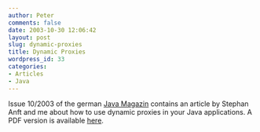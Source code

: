 ```yaml
---
author: Peter
comments: false
date: 2003-10-30 12:06:42
layout: post
slug: dynamic-proxies
title: Dynamic Proxies
wordpress_id: 33
categories:
- Articles
- Java
---
```


Issue 10/2003 of the german [Java Magazin](http://www.javamagazin.de) contains an article by Stephan Anft and me about how to use dynamic proxies in your Java applications. A PDF version is available [here](http://f3.tobject.de/wp-content/downloads/articles/javamagazin_dynamicproxies.pdf).
